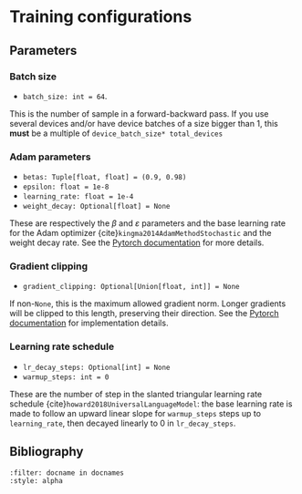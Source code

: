 Training configurations
=======================

## Parameters

### Batch size

- `batch_size: int = 64`.

This is the number of sample in a forward-backward pass. If you use several devices and/or have
device batches of a size bigger than $1$, this **must** be a multiple of `device_batch_size*
total_devices`

### Adam parameters

- `betas: Tuple[float, float] = (0.9, 0.98)`
- `epsilon: float = 1e-8`
- `learning_rate: float = 1e-4`
- `weight_decay: Optional[float] = None`

These are respectively the $β$ and $ε$ parameters and the base learning rate for the Adam optimizer
{cite}`kingma2014AdamMethodStochastic` and the weight decay rate. See the [Pytorch
documentation](https://pytorch.org/docs/stable/generated/torch.optim.Adam.html) for more details.


### Gradient clipping

- `gradient_clipping: Optional[Union[float, int]] = None`

If non-`None`, this is the maximum allowed gradient norm. Longer gradients will be clipped to this
length, preserving their direction. See the [Pytorch
documentation](https://pytorch.org/docs/stable/generated/torch.nn.utils.clip_grad_norm_.html) for
implementation details.

### Learning rate schedule

- `lr_decay_steps: Optional[int] = None`
- `warmup_steps: int = 0`

These are the number of step in the slanted triangular learning rate schedule
{cite}`howard2018UniversalLanguageModel`: the base learning rate is made to follow an upward linear
slope for `warmup_steps` steps up to `learning_rate`, then decayed linearly to $0$ in
`lr_decay_steps`.

## Bibliography

```{bibliography}
:filter: docname in docnames
:style: alpha
```